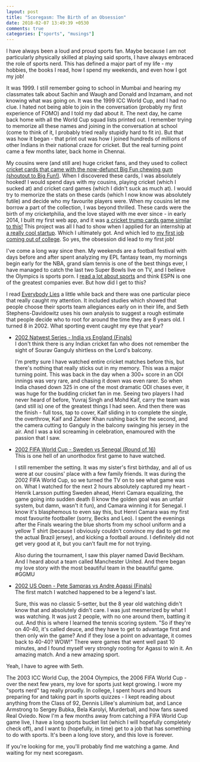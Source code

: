 ```yaml
---
layout: post
title: "Scoregasm: The Birth of an Obsession"
date: 2018-02-07 13:49:39 +0530
comments: true
categories: ["sports", "musings"]
---
```


I have always been a loud and proud sports fan. Maybe because I am not particularly physically skilled at playing said sports, I have always embraced the role of sports nerd. This has defined a major part of my life - my hobbies, the books I read, how I spend my weekends, and even how I got my job!

<!-- more -->

It was 1999. I still remember going to school in Mumbai and hearing my classmates talk about Sachin and Waugh and Donald and Inzamam, and not knowing what was going on. It was the 1999 ICC World Cup, and I had no clue. I hated not being able to join in the conversation (probably my first experience of FOMO) and I told my dad about it. The next day, he came back home with all the World Cup squad lists printed out. I remember trying to memorize all these names and joining in the conversation at school (come to think of it, I probably tried really stupidly hard to fit in). But that was how it began - that print out was how I joined hundreds of millions of other Indians in their national craze for cricket. But the real turning point came a few months later, back home in Chennai. 

My cousins were (and still are) huge cricket fans, and they used to collect [cricket cards that came with the now-defunct Big Fun chewing gum (shoutout to Big Fun!)](https://www.facebook.com/BigFunCricketCards/). When I discovered these cards, I was absolutely hooked! I would spend days with my cousins, playing cricket (which I sucked at) and cricket card games (which I didn't suck as much at). I would try to memorize the stats on these cards (which I now know was absolutely futile) and decide who my favourite players were. When my cousins let me borrow a part of the collection, I was beyond thrilled. These cards were the birth of my cricketphilia, and the love stayed with me ever since - in early 2014, I built my first web app, and it was [a cricket trump cards game similar to this!](http://cricket-trumps.herokuapp.com/) This project was all I had to show when I applied for an internship at [a really cool startup](https://www.profoundis.com/team/). Which I ultimately got. And which led to [my first job coming out of college](https://medium.com/@alxmth03/winner-winner-chicken-dinner-ec11112170ab). So yes, the obsession did lead to my first job!

I've come a long way since then. My weekends are a football festival with days before and after spent analyzing my EPL fantasy team, my mornings begin early for the NBA, grand slam tennis is one of the best things ever, I have managed to catch the last two Super Bowls live on TV, and I believe the Olympics is sports porn. I [read a lot about sports](https://www.goodreads.com/user/show/56126538-alex-mathew) and think ESPN is one of the greatest companies ever. But how did I get to this?

I read [Everybody Lies](https://www.goodreads.com/book/show/28512671-everybody-lies) a little while back and there was one particular piece that really caught my attention. It included studies which showed that people choose their sports team allegiances early on in their life, and Seth Stephens-Davidowitz uses his own analysis to suggest a rough estimate that people decide who to root for around the time they are 8 years old. I turned 8 in 2002. What sporting event caught my eye that year?

* [2002 Natwest Series - India vs England (Finals)](https://www.youtube.com/watch?v=H1lcvaf23h8)  
	I don't think there is any Indian cricket fan who does not remember the sight of Sourav Ganguly shirtless on the Lord's balcony. 

	I'm pretty sure I have watched entire cricket matches before this, but there's nothing that really sticks out in my memory. This was a major turning point. This was back in the day when a 300+ score in an ODI innings was very rare, and chasing it down was even rarer. So when India chased down 325 in one of the most dramatic ODI chases ever, it was huge for the budding cricket fan in me. Seeing two players I had never heard of before, Yuvraj Singh and Mohd Kaif, carry the team was (and still is) one of the greatest things I had seen. And then there was the finish - full toss, tap to cover, Kaif sliding in to complete the single, the overthrow, Kaif and Zaheer Khan rushing back for the second, and the camera cutting to Ganguly in the balcony swinging his jersey in the air. And I was a kid screaming in celebration, enamoured with the passion that I saw. 


* [2002 FIFA World Cup - Sweden vs Senegal (Round of 16)](https://www.youtube.com/watch?v=dJAjsfwDmEE)  
	This is one hell of an unorthodox first game to have watched.

	I still remember the setting. It was my sister's first birthday, and all of us were at our cousins' place with a few family friends. It was during the 2002 FIFA World Cup, so we turned the TV on to see what game was on. What I watched for the next 2 hours absolutely captured my heart - Henrik Larsson putting Sweden ahead, Henri Camara equalizing, the game going into sudden death (I know the golden goal was an unfair system, but damn, wasn't it fun), and Camara winning it for Senegal. I know it's blasphemous to even say this, but Henri Camara was my first most favourite footballer (sorry, Becks and Leo). I spent the evenings after the Finals wearing the blue shorts from my school uniform and a yellow T shirt (because I obviously couldn't convince my dad to get me the actual Brazil jersey), and kicking a football around. I definitely did not get very good at it, but you can't fault me for not trying.

	Also during the tournament, I saw this player named David Beckham. And I heard about a team called Manchester United. And there began my love story with the most beautiful team in the beautiful game. #GGMU

* [2002 US Open - Pete Sampras vs Andre Agassi (Finals)](https://www.youtube.com/watch?v=L_CmSABgdZA)  
	The first match I watched happened to be a legend's last. 

	Sure, this was no classic 5-setter, but the 8 year old watching didn't know that and absolutely didn't care. I was just mesmerized by what I was watching. It was just 2 people, with no one around them, battling it out. And this is where I learned the tennis scoring system. "So if they're on 40-40, it's called deuce, and they have to get to advantage first and then only win the game? And if they lose a point on advantage, it comes back to 40-40? WOW!" There were games that went well past 10 minutes, and I found myself very strongly rooting for Agassi to win it. An amazing match. And a new amazing sport.

	
Yeah, I have to agree with Seth.

The 2003 ICC World Cup, the 2004 Olympics, the 2006 FIFA World Cup - over the next few years, my love for sports just kept growing. I wore my "sports nerd" tag really proudly. In college, I spent hours and hours preparing for and taking part in sports quizzes - I kept reading about anything from the Class of 92, Dennis Lillee's aluminium bat, and Lance Armstrong to Sergey Bubka, Bela Karolyi, Murderball, and how fans saved Real Oviedo. Now I'm a few months away from catching a FIFA World Cup game live, I have a long sports bucket list (which I will hopefully completely check off), and I want to (hopefully, in time) get to a job that has something to do with sports. It's been a long love story, and this love is forever. 

If you're looking for me, you'll probably find me watching a game. And waiting for my next scoregasm.
